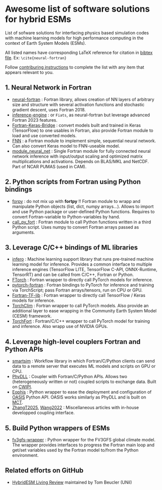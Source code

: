 # Awesome list of software solutions for hybrid ESMs

List of sofware solutions for interfacing physics based simulation codes with machine learning models for high performance computing in the context of Earth System Models (ESMs). 

All listed names have corresponding LaTeX reference for citation in [bibtex file](https://github.com/TRACCS-COMPACT/hybrid_physic_IA_awesmone_list/blob/main/bibtex.bib). Ex: ```\cite{neural-fortran}```

Follow [contriburing instructions](https://github.com/TRACCS-COMPACT/hybrid_physic_IA_awesome_list/blob/main/CONTRIBUTING.md) to complete the list with any item that appears relevant to you.

## 1. Neural Network in Fortran

- [neural-fortran](https://github.com/modern-fortran/neural-fortran) : Fortran library, allows creation of NN layers of arbitrary size and structure with several activation functions and stochastic gradient descent, uses Fortran 2018.
- [inference-engine](https://github.com/BerkeleyLab/fiats) : or ```Fiats```, as neural-fortran but leverage advanced Fortran 2023 features.
- [Fortran-Keras-Bridge](https://github.com/scientific-computing/FKB) : convert models built and trained in Keras (TensorFlow) to one usables in Fortran, also provide Fortran module to load and use converted models.
- [FNN](https://github.com/cerea-daml/fnn) : a Fortran module to implement simple, sequential neural network. Can also convert Keras model to FNN-useable model.
- [module_neural_net](https://github.com/ESCOMP/PUMAS) : Single Fortran module for fully connected neural network inference with input/output scaling and optimized matrix multiplications and activations. Depends on BLAS/MKL and NetCDF. Part of NCAR PUMAS (used in CAM).

## 2. Python scripts from Fortran using Python bindings

- [forpy](https://github.com/ylikx/forpy) : do not mix up with **fortpy** !! Fortran module to wrapp and manipulate Python objects (list, dict, numpy arrays...). Allows to import and use Python package or user-defined Python functions. Requires to convert Fortran-variable to Python-variables by hand.
- [call_py_fort](https://github.com/nbren12/call_py_fort) : Fortran module to call Python functions written in a third Python script. Uses numpy to convert Fortran arrays passed as arguments.


## 3. Leverage C/C++ bindings of ML libraries

- [infero](https://github.com/ecmwf/infero) : Machine learning support library that runs pre-trained machine learning model for inference. Provides a common interface to multiple inference engines (TensorFlow LITE, TensorFlow C-API, ONNX-Runtime, TensorRT) and can be called from C/C++, Fortran or Python.
- [FTorch](https://github.com/Cambridge-ICCS/FTorch) : Fortran wrapper to directly call PyTorch models for inference.
- [pytorch-fortran](https://github.com/alexeedm/pytorch-fortran) : Fortran bindings to PyTorch for inference and training via TorchScript; pass Fortran arrays/tensors, run on CPU or GPU.
- [Fortran-TF-lib](https://github.com/Cambridge-ICCS/fortran-tf-lib) : Fortran wrapper to directly call TensorFlow / Keras models for inference.
- [TorchClim](https://zenodo.org/records/8390519) : Fortran wrapper to call PyTorch models. Also provide an additional layer to ease wrapping in the Community Earth System Model (CESM) framework.
- [TorchFort](https://github.com/NVIDIA/TorchFort) : Fortran/C/C++ wrapper to call PyTorch model for training and inference. Also wrapp use of NVIDIA GPUs.

## 4. Leverage high-level couplers Fortran and Python APIs

- [smartsim](https://github.com/CrayLabs/SmartSim/tree/master) : Workflow library in which Fortran/C/Python clients can send data to a remote server that executes ML models and scripts on GPU or CPU. 
- [PhyDLL](https://gitlab.com/cerfacs/phydll) : Coupler with Fortran/C/Python APIs. Allows two (heterogeneously written or not) coupled scripts to exchange data. Built on [CWIPI](https://w3.onera.fr/cwipi/fr).
- [Eophis](https://github.com/meom-group/eophis) : Python wrapper to ease the deployment and configuration of [OASIS](https://oasis.cerfacs.fr/en/) Python API. OASIS works similarly as PhyDLL and is built on [MCT](https://github.com/quantheory/MCT).
- [ZhangT2025](https://gmd.copernicus.org/articles/18/1917/2025/), [Wang2022](https://gmd.copernicus.org/articles/15/3923/2022/) : Miscellaneous articles with in-house developped coupling interface. 

## 5. Build Python wrappers of ESMs

- [fv3gfs-wrapper](https://github.com/ai2cm/fv3gfs-wrapper) : Python wrapper for the FV3GFS global climate model. The wrapper provides interfaces to progress the Fortran main loop and get/set variables used by the Fortran model to/from the Python environment.

## Related efforts on GitHub

 - [HybridESM Living Review](https://github.com/tbeucler/HybridESM) maintained by Tom Beucler (UNil)
